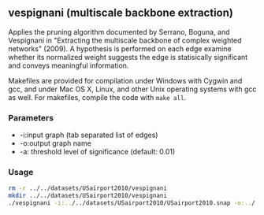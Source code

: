 vespignani (multiscale backbone extraction)
-------------------------------------------

Applies the pruning algorithm documented by Serrano, Boguna, and Vespignani
in "Extracting the multiscale backbone of complex weighted networks" (2009).
A hypothesis is performed on each edge examine whether its normalized weight
suggests the edge is statisically significant and conveys meaningful information.

Makefiles are provided for compilation under Windows with Cygwin and gcc,
and under Mac OS X, Linux, and other Unix operating systems with gcc as
well. For makefiles, compile the code with `make all`.

### Parameters ###

  - -i:input graph (tab separated list of edges)
  - -o:output graph name
  - -a: threshold level of significance (default: 0.01)

### Usage ###

```bash
rm -r ../../datasets/USairport2010/vespignani
mkdir ../../datasets/USairport2010/vespignani
./vespignani -i:../../datasets/USairport2010/USairport2010.snap -o:../../datasets/USairport2010/vespignani/USairport2010-backbone.snap
```